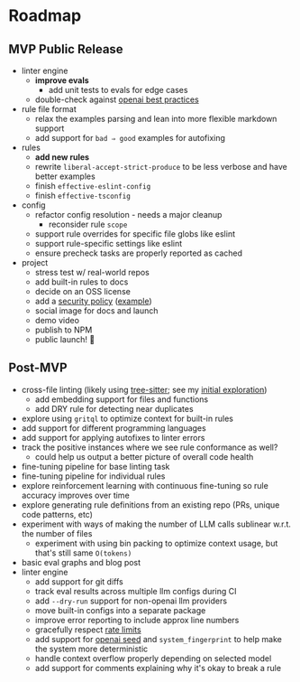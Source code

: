 # Roadmap

## MVP Public Release

- linter engine
  - **improve evals**
    - add unit tests to evals for edge cases
  - double-check against [openai best practices](https://platform.openai.com/docs/guides/prompt-engineering)
- rule file format
  - relax the examples parsing and lean into more flexible markdown support
  - add support for `bad ⇒ good` examples for autofixing
- rules
  - **add new rules**
  - rewrite `liberal-accept-strict-produce` to be less verbose and have better examples
  - finish `effective-eslint-config`
  - finish `effective-tsconfig`
- config
  - refactor config resolution - needs a major cleanup
    - reconsider rule `scope`
  - support rule overrides for specific file globs like eslint
  - support rule-specific settings like eslint
  - ensure precheck tasks are properly reported as cached
- project
  - stress test w/ real-world repos
  - add built-in rules to docs
  - decide on an OSS license
  - add a [security policy](https://docs.github.com/en/code-security/getting-started/adding-a-security-policy-to-your-repository) ([example](https://github.com/Portkey-AI/gateway/blob/main/SECURITY.md))
  - social image for docs and launch
  - demo video
  - publish to NPM
  - public launch! 🚀

## Post-MVP

- cross-file linting (likely using [tree-sitter](https://tree-sitter.github.io/tree-sitter/); see my [initial exploration](https://twitter.com/transitive_bs/status/1776353458813112353))
  - add embedding support for files and functions
  - add DRY rule for detecting near duplicates
- explore using `gritql` to optimize context for built-in rules
- add support for different programming languages
- add support for applying autofixes to linter errors
- track the positive instances where we see rule conformance as well?
  - could help us output a better picture of overall code health
- fine-tuning pipeline for base linting task
- fine-tuning pipeline for individual rules
- explore reinforcement learning with continuous fine-tuning so rule accuracy improves over time
- explore generating rule definitions from an existing repo (PRs, unique code patterns, etc)
- experiment with ways of making the number of LLM calls sublinear w.r.t. the number of files
  - experiment with using bin packing to optimize context usage, but that's still same `O(tokens)`
- basic eval graphs and blog post
- linter engine
  - add support for git diffs
  - track eval results across multiple llm configs during CI
  - add `--dry-run` support for non-openai llm providers
  - move built-in configs into a separate package
  - improve error reporting to include approx line numbers
  - gracefully respect [rate limits](https://platform.openai.com/account/limits)
  - add support for [openai seed](https://platform.openai.com/docs/api-reference/chat/create#chat-create-seed) and `system_fingerprint` to help make the system more deterministic
  - handle context overflow properly depending on selected model
  - add support for comments explaining why it's okay to break a rule
